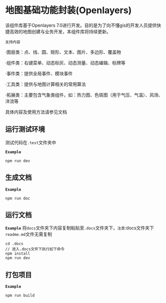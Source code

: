 # 地图基础功能封装(Openlayers)

该组件库基于Openlayers 7.0进行开发。目的是为了向不懂gis的开发人员提供快捷高效的地图创建与业务开发，本组件库将持续更新。

`支持内容`

·图层类：点、线、圆、矩形、文本、图片、多边形、覆盖物

·组件类：右键菜单、动态标灰、动态测量、动态编辑、标牌等

·事件类：提供全局事件、模块事件

·工具类：提供与地图计算相关的常用算法

·拓展类：主要包含气象类组件，如：热力图、色斑图（用于气压、气温）、风场、洋流等

具体内容及使用方法请参见文档

## 运行测试环境

测试代码在`.test`文件夹中

**`Example`**

```
npm run dev
```

## 生成文档

**`Example`**

```
npm run doc
```

## 运行文档

**`Example`**
将`docs`文件夹下内容复制粘贴至`.docs`文件夹下，`注意`:docs文件夹下`readme.md`文件无需复制
```
cd .docs
// 进入.docs文件下执行如下命令
npm install
npm run dev
```

## 打包项目

**`Example`**

```
npm run build
```





